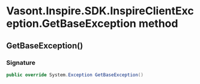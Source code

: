 # Vasont.Inspire.SDK.InspireClientException.GetBaseException method
## GetBaseException()
### Signature
```csharp
public override System.Exception GetBaseException()
```
